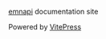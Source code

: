 [emnapi](https://github.com/toyobayashi/emnapi) documentation site

Powered by [VitePress](https://github.com/vuejs/vitepress)
